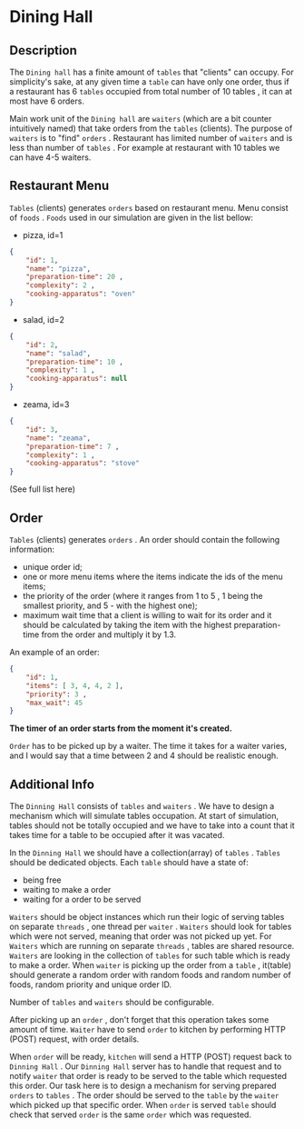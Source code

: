 # Dining Hall

## Description

The ```Dining hall``` has a finite amount of ```tables``` that "clients" can occupy. For simplicity's sake, at any given time a ```table```
can have only one order, thus if a restaurant has 6 ```tables``` occupied from total number of 10 tables , it can at most have 6
orders.

Main work unit of the ```Dining hall``` are ```waiters``` (which are a bit counter intuitively named) that take orders from the
```tables``` (clients).
The purpose of ```waiters``` is to "find" ```orders``` . Restaurant has limited number of ```waiters``` and is less than number of ```tables``` .
For example at restaurant with 10 tables we can have 4-5 waiters.

## Restaurant Menu

```Tables``` (clients) generates ```orders``` based on restaurant menu. Menu consist of ```foods``` .
```Foods``` used in our simulation are given in the list bellow:

- pizza, id=1

``` json
{
	"id": 1,
	"name": "pizza",
	"preparation-time": 20 ,
	"complexity": 2 ,
	"cooking-apparatus": "oven"
}
```
- salad, id=2

``` json
{
	"id": 2,
	"name": "salad",
	"preparation-time": 10 ,
	"complexity": 1 ,
	"cooking-apparatus": null
}
``` 

- zeama, id=3

``` json
{
	"id": 3,
	"name": "zeama",
	"preparation-time": 7 ,
	"complexity": 1 ,
	"cooking-apparatus": "stove"
}
``` 
(See full list here)


## Order

```Tables``` (clients) generates ```orders``` . An order should contain the following information:

- unique order id;
- one or more menu items where the items indicate the ids of the menu items;
- the priority of the order (where it ranges from 1 to 5 , 1 being the smallest priority, and 5 - with the highest one);
- maximum wait time that a client is willing to wait for its order and it should be calculated by taking the item with the highest preparation-time from the order and multiply it by 1.3.

An example of an order:
``` json
{
	"id": 1,
	"items": [ 3, 4, 4, 2 ],
	"priority": 3 ,
	"max_wait": 45
}
```
**The timer of an order starts from the moment it's created.** 

```Order``` has to be picked up by a waiter. The time it takes for a waiter varies, and I would say that a time between 2 and 4
should be realistic enough.

## Additional Info

The ```Dinning Hall``` consists of ```tables``` and ```waiters``` . We have to design a mechanism which will simulate tables occupation.
At start of simulation, tables should not be totally occupied and we have to take into a count that it takes time for a table to be occupied after it was vacated.

In the ```Dinning Hall``` we should have a collection(array) of ```tables``` .
```Tables``` should be dedicated objects. Each ```table``` should have a state of:

- being free
- waiting to make a order
- waiting for a order to be served

```Waiters``` should be object instances which run their logic of serving tables on separate ```threads``` , one thread per ```waiter``` .
```Waiters``` should look for tables which were not served, meaning that order was not picked up yet. For ```Waiters``` which are running on separate ```threads``` , tables are shared resource. ```Waiters``` are looking in the collection of ```tables``` for such table which is ready to make a order. When ```waiter``` is picking up the order from a ```table``` , it(table) should generate a random order with random foods and random number of foods, random priority and unique order ID.

Number of ```tables``` and ```waiters``` should be configurable.

After picking up an ```order``` , don't forget that this operation takes some amount of time. ```Waiter``` have to send ```order``` to
kitchen by performing HTTP (POST) request, with order details.

When ```order``` will be ready, ```kitchen``` will send a HTTP (POST) request back to ```Dinning Hall``` . Our ```Dinning Hall``` server has
to handle that request and to notify ```waiter``` that order is ready to be served to the table which requested this order.
Our task here is to design a mechanism for serving prepared ```orders``` to ```tables``` . The order should be served to the ```table```
by the ```waiter``` which picked up that specific order. When ```order``` is served ```table``` should check that served ```order``` is the
same ```order``` which was requested.
